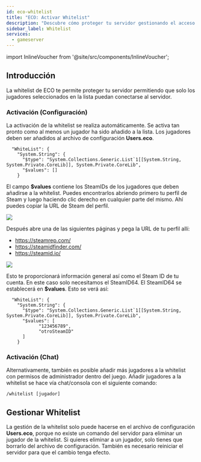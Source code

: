 ```yaml
---
id: eco-whitelist
title: "ECO: Activar Whitelist"
description: "Descubre cómo proteger tu servidor gestionando el acceso de jugadores con la función whitelist de ECO → Aprende más ahora"
sidebar_label: Whitelist
services:
  - gameserver
---
```


import InlineVoucher from '@site/src/components/InlineVoucher';



## Introducción

La whitelist de ECO te permite proteger tu servidor permitiendo que solo los jugadores seleccionados en la lista puedan conectarse al servidor.

<InlineVoucher />

### Activación (Configuración)

La activación de la whitelist se realiza automáticamente. Se activa tan pronto como al menos un jugador ha sido añadido a la lista. Los jugadores deben ser añadidos al archivo de configuración **Users.eco**. 

```
  "WhiteList": {
    "System.String": {
      "$type": "System.Collections.Generic.List`1[[System.String, System.Private.CoreLib]], System.Private.CoreLib",
      "$values": []
    }
```



El campo **$values** contiene los SteamIDs de los jugadores que deben añadirse a la whitelist. Puedes encontrarlos abriendo primero tu perfil de Steam y luego haciendo clic derecho en cualquier parte del mismo. Ahí puedes copiar la URL de Steam del perfil. 



![](https://screensaver01.zap-hosting.com/index.php/s/BoY3ZapTkQfyKKX/preview)


Después abre una de las siguientes páginas y pega la URL de tu perfil allí: 

- https://steamrep.com/
- https://steamidfinder.com/
- https://steamid.io/


![](https://screensaver01.zap-hosting.com/index.php/s/trfGtL9obL4WRkp/preview)

Esto te proporcionará información general así como el Steam ID de tu cuenta. En este caso solo necesitamos el SteamID64. El SteamID64 se establecerá en **$values**. Esto se verá así:

```
  "WhiteList": {
    "System.String": {
      "$type": "System.Collections.Generic.List`1[[System.String, System.Private.CoreLib]], System.Private.CoreLib",
      "$values": [
            "123456789",
            "otroSteamID"      
      ]
    }
```



### Activación (Chat)

Alternativamente, también es posible añadir más jugadores a la whitelist con permisos de administrador dentro del juego. Añadir jugadores a la whitelist se hace vía chat/consola con el siguiente comando:

```
/whitelist [jugador]
```



## Gestionar Whitelist

La gestión de la whitelist solo puede hacerse en el archivo de configuración **Users.eco**, porque no existe un comando del servidor para eliminar un jugador de la whitelist. Si quieres eliminar a un jugador, solo tienes que borrarlo del archivo de configuración. También es necesario reiniciar el servidor para que el cambio tenga efecto. 

<InlineVoucher />